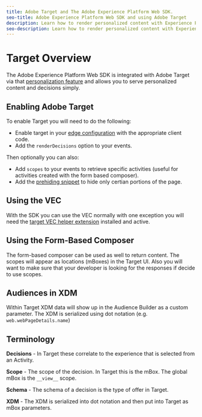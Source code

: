 ```yaml
---
title: Adobe Target and The Adobe Experience Platform Web SDK. 
seo-title: Adobe Experience Platform Web SDK and using Adobe Target
description: Learn how to render personalized content with Experience Platform Web SDK using Adobe Target
seo-description: Learn how to render personalized content with Experience Platform Web SDK using Adobe Target
---
```


# Target Overview

The Adobe Experience Platform Web SDK is integrated with Adobe Target via that [personalization feature](../../fundamentals/rendering-personalization-content.md) and allows you to serve personalized content and decisions simply.

## Enabling Adobe Target

To enable Target you will need to do the following:

- Enable target in your [edge configuration](../../fundamentals/edge-configuration.md) with the appropriate client code.
- Add the `renderDecisions` option to your events.

Then optionally you can also:

- Add `scopes` to your events to retrieve specific activities (useful for activities created with the form based composer).
- Add the [prehiding snippet](../../fundamentals/managing-flicker.md) to hide only certian portions of the page.

## Using the VEC

With the SDK you can use the VEC normally with one exception you will need the [target VEC helper extension](https://docs.adobe.com/content/help/en/target/using/experiences/vec/troubleshoot-composer/vec-helper-browser-extension.html) installed and active.

## Using the Form-Based Composer

The form-based composer can be used as well to return content. The scopes will appear as locations (mBoxes) in the Target UI. Also you will want to make sure that your developer is looking for the responses if decide to use scopes.

## Audiences in XDM

Within Target XDM data will show up in the Audience Builder as a custom parameter. The XDM is serialized using dot notation (e.g. `web.webPageDetails.name`)

## Terminology

__Decisions__ - In Target these correlate to the experience that is selected from an Activity.

__Scope__ - The scope of the decision. In Target this is the mBox. The global mBox is the `__view__` scope.

__Schema__ - The schema of a decision is the type of offer in Target. 

__XDM__ - The XDM is serialized into dot notation and then put into Target as mBox parameters.